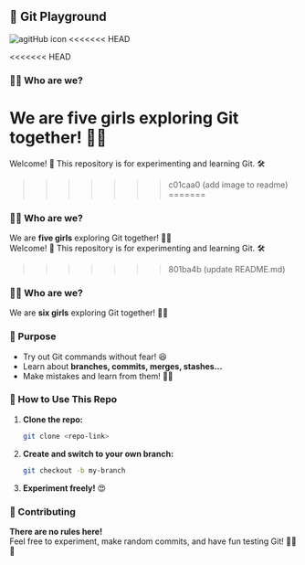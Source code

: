 ## 🎯 Git Playground

![agitHub icon](https://cdn-icons-png.flaticon.com/512/25/25231.png)
<<<<<<< HEAD

<<<<<<< HEAD
### 👩‍💻 Who are we?  
We are **five girls** exploring Git together! 💪✨  
=======
Welcome! 👋 This repository is for experimenting and learning Git. 🛠️
>>>>>>> c01caa0 (add image to readme)
=======

### 👩‍💻 Who are we?

We are **five girls** exploring Git together! 💪✨  
Welcome! 👋 This repository is for experimenting and learning Git. 🛠️
>>>>>>> 801ba4b (update README.md)

### 👩‍💻 Who are we?

We are **six girls** exploring Git together! 💪✨

### 📌 Purpose

- Try out Git commands without fear! 😆
- Learn about **branches, commits, merges, stashes...**
- Make mistakes and learn from them! 🤯🔥

### 🚀 How to Use This Repo

1. **Clone the repo:**
   ```bash
   git clone <repo-link>
   ```
2. **Create and switch to your own branch:**
   ```bash
   git checkout -b my-branch
   ```
3. **Experiment freely!** 😍

### 🤝 Contributing

**There are no rules here!**  
Feel free to experiment, make random commits, and have fun testing Git! 🐱‍🏍💃
